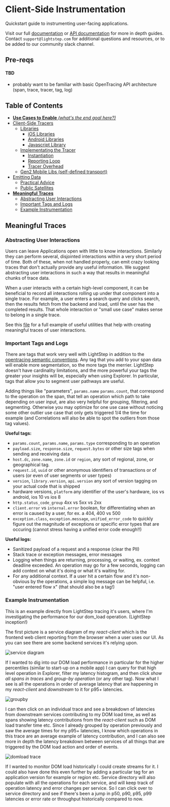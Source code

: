 # Client-Side Instrumentation
Quickstart guide to instrumenting user-facing applications.

Visit our full [documentation](http://docs.lightstep.com) or [API documentation](https://docs.lightstep.com/reference) for more in depth guides. Contact `support@lightstep.com` for additional questions and  resources, or to be added to our community slack channel.

## Pre-reqs
#### TBD
* probably want to be familiar with basic OpenTracing API architecture (span, trace, tracer, tag, log)

## Table of Contents
* [**Use Cases to Enable** *(what's the end goal here?)*](#usecases-to-enable)
* [Client-Side Tracers](#client-side-tracers)
  * [Libraries](#libraries)
    * [iOS Libraries](#ios-libs)
    * [Android Libraries](#android-libs)
    * [Javascript Library](#javascript-library)
  * [Implementating the Tracer](#implementing-the-tracer)
    * [Instantiation](#instantiation)
    * [Reporting Loop](#reporting-loop)
    * [Tracer Overhead](#tracer-overhead)
  * [Gen2 Mobile Libs (self-defined transport)](#gen2-mobile-libs)
* [Emitting Data](#emitting-data)
  * [Practical Advice](#practical-advice)
  * [Public Satellites](#public-satellites)
* [**Meaningful Traces**](#meaningful-traces)
  * [Abstracting User Interactions](#abstracting-user-interactions)
  * [Important Tags and Logs](#important-tags-and-logs)
  * [Example Instrumentation](#example-instrumentation)

## Meaningful Traces
### Abstracting User Interactions
Users can leave Applications open with little to know interactions. Similarly they can perform several, disjointed interactions within a very short period of time. Both of these, when not handled properly, can emit crazy looking traces that don't actually provide any useful information. We suggest abstracting user interactions in such a way that results in meaningful chunks of trace data.

When a user interacts with a certain high-level component, it can be beneficial to record all interactions rolling up under that component into a single trace. For example, a user enters a search query and clicks search, then the results fetch from the backend and load, until the user has the completed results. That whole interaction or "small use case" makes sense to belong in a single trace.

See this [file](https://github.com/sbaum1994/lightstep-guide/blob/master/code-snippets/section-utilites.js) for a full example of useful utilities that help with creating meaningful traces of user interactions.

### Important Tags and Logs
There are tags that work very well with LightStep in addition to the [opentracing semantic conventions](https://github.com/opentracing/specification/blob/master/semantic_conventions.md). Any tag that you add to your span data will enable more segmentation, so the more tags the merrier. LightStep doesn't have cardinality limitations, and the more powerful your tags the greater your insights will be, especially when using Explorer. In particular, tags that allow you to segment user pathways are useful.

Adding things like "parameters", `params.name` `params.count`, that correspond to the operation on the span, that tell an operation which path to take depending on user input, are also very helpful for grouping, filtering, and segmenting. Otherwise you may optimize for one use case without noticing some other outlier use case that only gets triggered 1/4 the time for example (and Correlations will also be able to spot the outliers from those tag values).

**Useful tags:**
* `params.count`, `params.name`, `params.type` corresponding to an operation
* `payload.size`, `response.size`, `request.bytes` or other size tags when sending and receiving data
* `host.dc`, `zone.name`, `zone.id` or `region`, any sort of regional, zone, or geographical tag.
* `request.id`, `uuid` or other anonymous identifiers of transactions or of users (or even of user segments or user types)
* `version`, `library.version`, `api.version` any sort of version tagging on your actual code that is shipped
* hardware versions, `platform` any identifier of the user's hardware, ios vs android, ios 10 vs ios 8
* `http.status_code_group` 4xx vs 5xx vs 2xx
* `client.error` vs `internal.error` boolean, for differentiating when an error is caused by a user, for ex. a 404, 400 vs 500
* `exception.class`, `exception.message`, `unified_error_code` to quickly figure out the magnitude of exceptions or specific  error types that are occuring (cannot stress having a unified error code enough!!) 

**Useful logs:**
* Sanitized payload of a request and a response (clear the PII)
* Stack trace or exception messages, error messages
* Logging when things are returning, processing, or waiting, ex. context deadline exceeded. An operation may go for a few seconds, logging can add context on what it's doing or what it's waiting for.
* For any additional context. If a user hit a certain flow and it's non-obvious by the operations, a simple log message can be helpful, i.e. "user entered flow x" (that should also be a tag!)

### Example Instrumentation
This is an example directly from LightStep tracing it's users, where I'm investigating the performance for our dom_load operation. (LightStep inception!)

The first picture is a service diagram of my *react-client* which is the frontend web client reporting from the browser when a user uses our UI. As you can see there are some backend services it's relying upon.

![service diagram](https://github.com/sbaum1994/lightstep-guide/raw/master/images/blurred_service_diagram_from_fe.png)

If I wanted to dig into our DOM load performance in particular for the higher percentiles (similar to start-up on a mobile app) I can query for that high level operation in Explorer, filter my latency histogram, and then click _show all spans in traces_ and _group-by operation_ (or any other tag). Now what I see is all the operations in order of average latency that are happening in my *react-client* and _downstream_ to it for p95+ latencies.

![groupby](https://github.com/sbaum1994/lightstep-guide/raw/master/images/blurred_show_all_traces_groupby_from_fe.png)

I can then click on an individual trace and see a breakdown of latencies from downstream services contributing to my DOM load time, as well as spans showing latency contributions from the *react-client* such as DOM load transfer time etc. Since I already grouped by operation previously and saw the average times for my p95+ latencies, I know which operations in this trace are an average example of latency contribution, and I can also see more in depth the latency breakdown between services of all things that are triggered by the DOM load action and order of events.

![domload trace](https://github.com/sbaum1994/lightstep-guide/raw/master/images/domload_trace_blurred.png)

If I wanted to monitor DOM load historically I could create streams for it. I could also have done this even further by adding a particular tag for an application version for example or region etc. Service directory will also populate with all the operations for each service, and will keep track of operation latency and error changes per service. So I can click over to service directory and see if there's been a jump in p50, p90, p95, p99 latencies or error rate or throughput historically compared to now.
